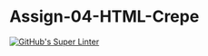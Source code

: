 # Assign-04-HTML-Crepe
[![GitHub's Super Linter](https://github.com/ICS20-Programming-Graeme-Barbe/Assign-04-HTML-Crepe/workflows/GitHub's%20Super%20Linter/badge.svg)](https://github.com/ICS20-Programming-Graeme-Barbe/Assign-04-HTML-Crepe/actions)